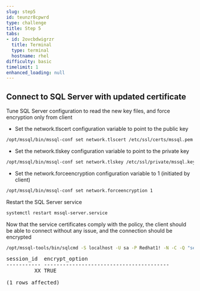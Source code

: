 ```yaml
---
slug: step5
id: teunzr8cpwrd
type: challenge
title: Step 5
tabs:
- id: 2ovcbdwigrzr
  title: Terminal
  type: terminal
  hostname: rhel
difficulty: basic
timelimit: 1
enhanced_loading: null
---
```

## Connect to SQL Server with updated certificate

Tune SQL Server configuration to read the new key files, and force encryption only from client

* Set the network.tlscert configuration variable to point to the public key

```bash
/opt/mssql/bin/mssql-conf set network.tlscert /etc/ssl/certs/mssql.pem
```

* Set the network.tlskey configuration variable to point to the private key

```bash
/opt/mssql/bin/mssql-conf set network.tlskey /etc/ssl/private/mssql.key
```

* Set the network.forceencryption configuration variable to 1 (initiated by client)

```bash
/opt/mssql/bin/mssql-conf set network.forceencryption 1
```

Restart the SQL Server service

```bash
systemctl restart mssql-server.service
```

Now that the service certificates comply with the policy, the client should be able to connect
without any issue, and the connection should be encrypted

```bash
/opt/mssql-tools/bin/sqlcmd -S localhost -U sa -P Redhat1! -N -C -Q "select session_id, encrypt_option from sys.dm_exec_connections where session_id = @@spid"
```

<pre class="file">
session_id  encrypt_option
----------- ----------------------------------------
         XX TRUE

(1 rows affected)
</pre>
